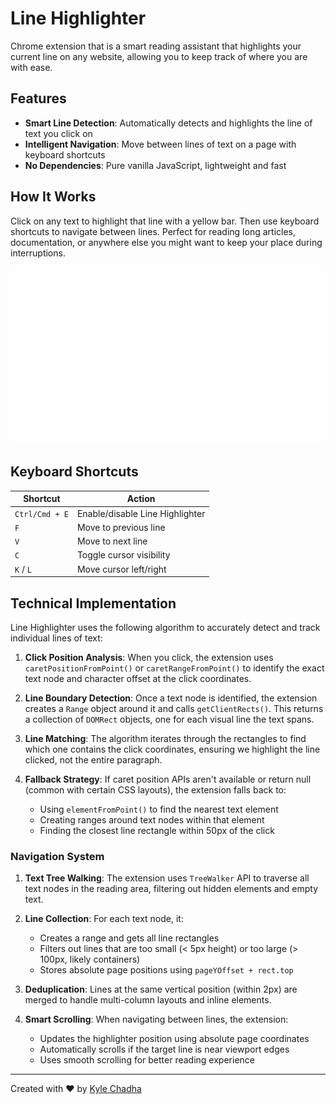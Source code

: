 # Line Highlighter

Chrome extension that is a smart reading assistant that highlights your current line on any website, allowing you to keep track of where you are with ease.

## Features

- **Smart Line Detection**: Automatically detects and highlights the line of text you click on
- **Intelligent Navigation**: Move between lines of text on a page with keyboard shortcuts
- **No Dependencies**: Pure vanilla JavaScript, lightweight and fast

## How It Works

Click on any text to highlight that line with a yellow bar. Then use keyboard shortcuts to navigate between lines. Perfect for reading long articles, documentation, or anywhere else you might want to keep your place during interruptions.

![Line Highlighter Demo](demo.gif)

## Keyboard Shortcuts

| Shortcut | Action |
|----------|--------|
| `Ctrl/Cmd + E` | Enable/disable Line Highlighter |
| `F` | Move to previous line |
| `V` | Move to next line |
| `C` | Toggle cursor visibility |
| `K` / `L` | Move cursor left/right |

## Technical Implementation

Line Highlighter uses the following algorithm to accurately detect and track individual lines of text:

1. **Click Position Analysis**: When you click, the extension uses `caretPositionFromPoint()` or `caretRangeFromPoint()` to identify the exact text node and character offset at the click coordinates.

2. **Line Boundary Detection**: Once a text node is identified, the extension creates a `Range` object around it and calls `getClientRects()`. This returns a collection of `DOMRect` objects, one for each visual line the text spans.

3. **Line Matching**: The algorithm iterates through the rectangles to find which one contains the click coordinates, ensuring we highlight the line clicked, not the entire paragraph.

4. **Fallback Strategy**: If caret position APIs aren't available or return null (common with certain CSS layouts), the extension falls back to:
   - Using `elementFromPoint()` to find the nearest text element
   - Creating ranges around text nodes within that element
   - Finding the closest line rectangle within 50px of the click

### Navigation System

1. **Text Tree Walking**: The extension uses `TreeWalker` API to traverse all text nodes in the reading area, filtering out hidden elements and empty text.

2. **Line Collection**: For each text node, it:
   - Creates a range and gets all line rectangles
   - Filters out lines that are too small (< 5px height) or too large (> 100px, likely containers)
   - Stores absolute page positions using `pageYOffset + rect.top`

3. **Deduplication**: Lines at the same vertical position (within 2px) are merged to handle multi-column layouts and inline elements.

4. **Smart Scrolling**: When navigating between lines, the extension:
   - Updates the highlighter position using absolute page coordinates
   - Automatically scrolls if the target line is near viewport edges
   - Uses smooth scrolling for better reading experience

---

Created with ❤️ by [Kyle Chadha](https://twitter.com/kylechadha)